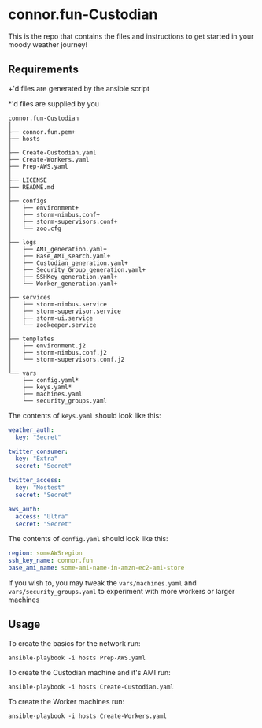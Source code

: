 # connor.fun-Custodian
This is the repo that contains the files and instructions to get started in your moody weather journey!

## Requirements

+'d files are generated by the ansible script

*'d files are supplied by you

```
connor.fun-Custodian
│
├── connor.fun.pem+
├── hosts
│
├── Create-Custodian.yaml
├── Create-Workers.yaml
├── Prep-AWS.yaml
│
├── LICENSE
├── README.md
│
├── configs
│   ├── environment+
│   ├── storm-nimbus.conf+
│   ├── storm-supervisors.conf+
│   └── zoo.cfg
│
├── logs
│   ├── AMI_generation.yaml+
│   ├── Base_AMI_search.yaml+
│   ├── Custodian_generation.yaml+
│   ├── Security_Group_generation.yaml+
│   ├── SSHKey_generation.yaml+
│   └── Worker_generation.yaml+
│
├── services
│   ├── storm-nimbus.service
│   ├── storm-supervisor.service
│   ├── storm-ui.service
│   └── zookeeper.service
│
├── templates
│   ├── environment.j2
│   ├── storm-nimbus.conf.j2
│   └── storm-supervisors.conf.j2
│
└── vars
    ├── config.yaml*
    ├── keys.yaml*
    ├── machines.yaml
    └── security_groups.yaml
```

The contents of `keys.yaml` should look like this:

```YAML
weather_auth:
  key: "Secret"

twitter_consumer:
  key: "Extra"
  secret: "Secret"

twitter_access:
  key: "Mostest"
  secret: "Secret"

aws_auth:
  access: "Ultra"
  secret: "Secret"
```

The contents of `config.yaml` should look like this:

```YAML
region: someAWSregion
ssh_key_name: connor.fun
base_ami_name: some-ami-name-in-amzn-ec2-ami-store
```

If you wish to, you may tweak the `vars/machines.yaml` and `vars/security_groups.yaml` to experiment with more workers or larger machines

## Usage

To create the basics for the network run:

```
ansible-playbook -i hosts Prep-AWS.yaml
```

To create the Custodian machine and it's AMI run:

```
ansible-playbook -i hosts Create-Custodian.yaml
```

To create the Worker machines run:

```
ansible-playbook -i hosts Create-Workers.yaml
```
